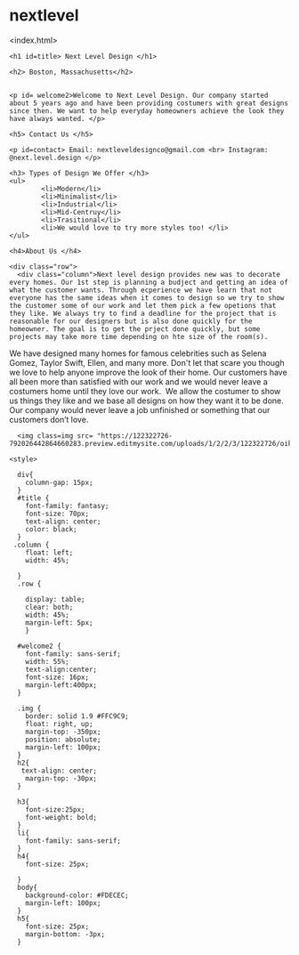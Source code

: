 # nextlevel
<!DOCTYPE html>
<index.html>
  
  <head>
    <title> Next Level Design </title>
    <link rel="stylesheet" type="">
  </head>
  <body>
    
    <h1 id=title> Next Level Design </h1>
    
    <h2> Boston, Massachusetts</h2>
    
    
    <p id= welcome2>Welcome to Next Level Design. Our company started about 5 years ago and have been providing costumers with great designs since then. We want to help everyday homeowners achieve the look they have always wanted. </p>
    
    <h5> Contact Us </h5>
    
    <p id=contact> Email: nextleveldesignco@gmail.com <br> Instagram: @next.level.design </p>
    
    <h3> Types of Design We Offer </h3>
    <ul>
            <li>Modern</li>
            <li>Minimalist</li>
            <li>Industrial</li>
            <li>Mid-Centruy</li>
            <li>Trasitional</li>
            <li>We would love to try more styles too! </li>
    </ul>
    
    <h4>About Us </h4>
    
    <div class="row">
      <div class="column">Next level design provides new was to decorate every homes. Our 1st step is planning a budject and getting an idea of what the customer wants. Through ecperience we have learn that not everyone has the same ideas when it comes to design so we try to show the customer some of our work and let them pick a few opetions that they like. We always try to find a deadline for the project that is reasonable for our designers but is also done quickly for the homeowner. The goal is to get the prject done quickly, but some projects may take more time depending on hte size of the room(s).
</div>
      <div class="column"> We have designed many homes for famous celebrities such as Selena Gomez, Taylor Swift, Ellen, and many more. Don't let that scare you though we love to help anyone improve the look of their home. Our customers have all been more than satisfied with our work and we would never leave a costumers home until they love our work. ­­­­ We allow the costumer to show us things they like and we base all designs on how they want it to be done. Our company would never leave a job unfinished or something that  our customers don’t love.</div>
    </body>
     
    
      <img class=img src= "https://122322726-792026442864660283.preview.editmysite.com/uploads/1/2/2/3/122322726/oikos_1.jpg">
      
    <style>
      
      div{
        column-gap: 15px;
      }
      #title {
        font-family: fantasy;
        font-size: 70px;
        text-align: center;
        color: black;
      }
     .column {
        float: left;
        width: 45%;
       
      }
      .row {
        
        display: table;
        clear: both;
        width: 45%;
        margin-left: 5px;
        }
      
      #welcome2 {
        font-family: sans-serif;
        width: 55%;
        text-align:center;
        font-size: 16px;
        margin-left:400px;
      }
    
      .img {
        border: solid 1.9 #FFC9C9;
        float: right, up;
        margin-top: -350px;
        position: absolute;
        margin-left: 100px;
      }
      h2{
       text-align: center;
        margin-top: -30px;
      }

      h3{
        font-size:25px;
        font-weight: bold;
      }
      li{
        font-family: sans-serif;
      }
      h4{
        font-size: 25px;
        
      }
      body{
        background-color: #FDECEC;
        margin-left: 100px;
      }
      h5{
        font-size: 25px;
        margin-bottom: -3px;
      }
